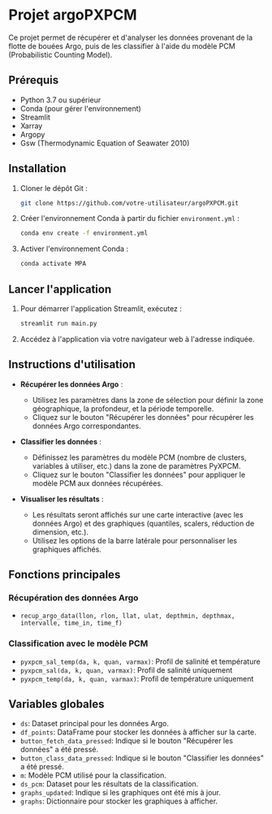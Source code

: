# Projet argoPXPCM

Ce projet permet de récupérer et d'analyser les données provenant de la flotte de bouées Argo, puis de les classifier à l'aide du modèle PCM (Probabilistic Counting Model).

## Prérequis

- Python 3.7 ou supérieur
- Conda (pour gérer l'environnement)
- Streamlit
- Xarray
- Argopy
- Gsw (Thermodynamic Equation of Seawater 2010)

## Installation

1. Cloner le dépôt Git :
   ```bash
   git clone https://github.com/votre-utilisateur/argoPXPCM.git
   ```

2. Créer l'environnement Conda à partir du fichier `environment.yml` :
   ```bash
   conda env create -f environment.yml
   ```

3. Activer l'environnement Conda :
   ```bash
   conda activate MPA
   ```

## Lancer l'application

1. Pour démarrer l'application Streamlit, exécutez :
   ```bash
   streamlit run main.py
   ```

2. Accédez à l'application via votre navigateur web à l'adresse indiquée.

## Instructions d'utilisation

- **Récupérer les données Argo** :
  - Utilisez les paramètres dans la zone de sélection pour définir la zone géographique, la profondeur, et la période temporelle.
  - Cliquez sur le bouton "Récupérer les données" pour récupérer les données Argo correspondantes.

- **Classifier les données** :
  - Définissez les paramètres du modèle PCM (nombre de clusters, variables à utiliser, etc.) dans la zone de paramètres PyXPCM.
  - Cliquez sur le bouton "Classifier les données" pour appliquer le modèle PCM aux données récupérées.

- **Visualiser les résultats** :
  - Les résultats seront affichés sur une carte interactive (avec les données Argo) et des graphiques (quantiles, scalers, réduction de dimension, etc.).
  - Utilisez les options de la barre latérale pour personnaliser les graphiques affichés.

## Fonctions principales

### Récupération des données Argo

- `recup_argo_data(llon, rlon, llat, ulat, depthmin, depthmax, intervalle, time_in, time_f)`

### Classification avec le modèle PCM

- `pyxpcm_sal_temp(da, k, quan, varmax)`: Profil de salinité et température
- `pyxpcm_sal(da, k, quan, varmax)`: Profil de salinité uniquement
- `pyxpcm_temp(da, k, quan, varmax)`: Profil de température uniquement

## Variables globales

- `ds`: Dataset principal pour les données Argo.
- `df_points`: DataFrame pour stocker les données à afficher sur la carte.
- `button_fetch_data_pressed`: Indique si le bouton "Récupérer les données" a été pressé.
- `button_class_data_pressed`: Indique si le bouton "Classifier les données" a été pressé.
- `m`: Modèle PCM utilisé pour la classification.
- `ds_pcm`: Dataset pour les résultats de la classification.
- `graphs_updated`: Indique si les graphiques ont été mis à jour.
- `graphs`: Dictionnaire pour stocker les graphiques à afficher.
